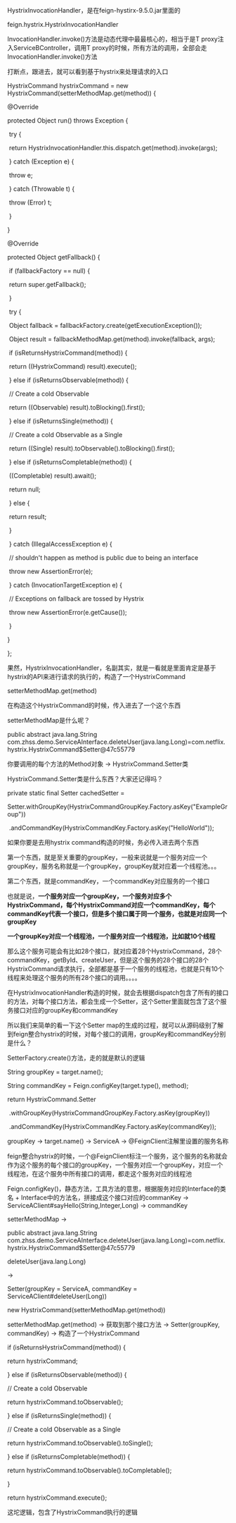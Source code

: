  

HystrixInvocationHandler，是在feign-hystirx-9.5.0.jar里面的

feign.hystrix.HystrixInvocationHandler

InvocationHandler.invoke()方法是动态代理中最最核心的，相当于是T proxy注入ServiceBController，调用T proxy的时候，所有方法的调用，全部会走InvocationHandler.invoke()方法

 

打断点，跟进去，就可以看到基于hystrix来处理请求的入口

 

HystrixCommand<Object> hystrixCommand = new HystrixCommand<Object>(setterMethodMap.get(method)) {

   @Override

   protected Object run() throws Exception {

​    try {

​     return HystrixInvocationHandler.this.dispatch.get(method).invoke(args);

​    } catch (Exception e) {

​     throw e;

​    } catch (Throwable t) {

​     throw (Error) t;

​    }

   }

 

   @Override

   protected Object getFallback() {

​    if (fallbackFactory == null) {

​     return super.getFallback();

​    }

​    try {

​     Object fallback = fallbackFactory.create(getExecutionException());

​     Object result = fallbackMethodMap.get(method).invoke(fallback, args);

​     if (isReturnsHystrixCommand(method)) {

​      return ((HystrixCommand) result).execute();

​     } else if (isReturnsObservable(method)) {

​      // Create a cold Observable

​      return ((Observable) result).toBlocking().first();

​     } else if (isReturnsSingle(method)) {

​      // Create a cold Observable as a Single

​      return ((Single) result).toObservable().toBlocking().first();

​     } else if (isReturnsCompletable(method)) {

​      ((Completable) result).await();

​      return null;

​     } else {

​      return result;

​     }

​    } catch (IllegalAccessException e) {

​     // shouldn't happen as method is public due to being an interface

​     throw new AssertionError(e);

​    } catch (InvocationTargetException e) {

​     // Exceptions on fallback are tossed by Hystrix

​     throw new AssertionError(e.getCause());

​    }

   }

};

 

果然，HystrixInvocationHandler，名副其实，就是一看就是里面肯定是基于hystrix的API来进行请求的执行的，构造了一个HystrixCommand

 

setterMethodMap.get(method)

 

在构造这个HystrixCommand的时候，传入进去了一个这个东西

 

setterMethodMap是什么呢？

 

public abstract java.lang.String com.zhss.demo.ServiceAInterface.deleteUser(java.lang.Long)=com.netflix.hystrix.HystrixCommand$Setter@47c55779

 

你要调用的每个方法的Method对象 -> HystrixCommand.Setter类

 

HystrixCommand.Setter类是什么东西？大家还记得吗？

 

private static final Setter cachedSetter = 

  Setter.withGroupKey(HystrixCommandGroupKey.Factory.asKey("ExampleGroup"))

​    .andCommandKey(HystrixCommandKey.Factory.asKey("HelloWorld"));   

 

如果你要是去用hystrix command构造的时候，务必传入进去两个东西

 

第一个东西，就是至关重要的groupKey，一般来说就是一个服务对应一个groupKey，服务名称就是一个groupKey，groupKey就对应着一个线程池。。。

 

第二个东西，就是commandKey，一个commandKey对应服务的一个接口

 

也就是说，**一个服务对应一个groupKey，一个服务对应多个HystrixCommand，每个HystrixCommand对应一个commandKey，每个commandKey代表一个接口，但是多个接口属于同一个服务，也就是对应同一个groupKey**

 

**一个groupKey对应一个线程池，一个服务对应一个线程池，比如就10个线程**

 

那么这个服务可能会有比如28个接口，就对应着28个HystrixCommand，28个commandKey，getById、createUser，但是这个服务的28个接口的28个HystrixCommand请求执行，全部都是基于一个服务的线程池，也就是只有10个线程来处理这个服务的所有28个接口的调用。。。。

 

在HystrixInvocationHandler构造的时候，就会去根据dispatch包含了所有的接口的方法，对每个接口方法，都会生成一个Setter，这个Setter里面就包含了这个服务接口对应的groupKey和commandKey

 

所以我们来简单的看一下这个Setter map的生成的过程，就可以从源码级别了解到feign整合hystrix的时候，对每个接口的调用，groupKey和commandKey分别是什么？

 

SetterFactory.create()方法，走的就是默认的逻辑

 

   String groupKey = target.name();

   String commandKey = Feign.configKey(target.type(), method);

   return HystrixCommand.Setter

​     .withGroupKey(HystrixCommandGroupKey.Factory.asKey(groupKey))

​     .andCommandKey(HystrixCommandKey.Factory.asKey(commandKey));

 

groupKey -> target.name() -> ServiceA -> @FeignClient注解里设置的服务名称

 

feign整合hystrix的时候，一个@FeignClient标注一个服务，这个服务的名称就会作为这个服务的每个接口的groupKey，一个服务对应一个groupKey，对应一个线程池，在这个服务中所有接口的调用，都走这个服务对应的线程池

 

Feign.configKey()，静态方法，工具方法的意思，根据服务对应的Interface的类名 + Interface中的方法名，拼接成这个接口对应的commanKey -> ServiceAClient#sayHello(String,Integer,Long) -> commandKey

 

setterMethodMap -> 

 

public abstract java.lang.String com.zhss.demo.ServiceAInterface.deleteUser(java.lang.Long)=com.netflix.hystrix.HystrixCommand$Setter@47c55779

 

deleteUser(java.lang.Long) 

-> 

Setter(groupKey = ServiceA, commandKey = ServiceAClient#deleteUser(Long))

 

new HystrixCommand<Object>(setterMethodMap.get(method))

 

setterMethodMap.get(method) -> 获取到那个接口方法 -> Setter(groupKey, commandKey) -> 构造了一个HystrixCommand

 

  if (isReturnsHystrixCommand(method)) {

   return hystrixCommand;

  } else if (isReturnsObservable(method)) {

   // Create a cold Observable

   return hystrixCommand.toObservable();

  } else if (isReturnsSingle(method)) {

   // Create a cold Observable as a Single

   return hystrixCommand.toObservable().toSingle();

  } else if (isReturnsCompletable(method)) {

   return hystrixCommand.toObservable().toCompletable();

}

return hystrixCommand.execute();

 

这坨逻辑，包含了HystrixCommand执行的逻辑

 

 